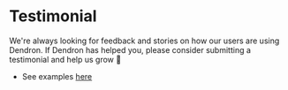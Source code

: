 # Testimonial

We're always looking for feedback and stories on how our users are using Dendron. 
If Dendron has helped you, please consider submitting a testimonial and help us grow 🌱

- See examples [here](https://wiki.dendron.so/notes/b08155fe-c5c6-4d4c-a737-d500923f35ad.html)

<!-- Your testimonial goes here -->
<!-- eg. Dendron is like sliced bread... -->

<!-- Name, Occupation, Company -->
<!--- eg. Jarold Fortenmeyer, Web Developer, Acme Inc  -->
